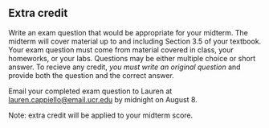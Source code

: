 ## Extra credit

Write an exam question that would be appropriate for your midterm. The midterm will cover material up to and including Section 3.5 of your textbook. Your exam question must come from material covered in class, your homeworks, or your labs. Questions may be either multiple choice or short answer. To recieve any credit, *you must write an original question* and provide both the question and the correct answer.

Email your completed exam question to Lauren at lauren.cappiello@email.ucr.edu by midnight on August 8. 

Note: extra credit will be applied to your midterm score. 
